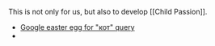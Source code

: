 This is not only for us, but also to develop [[Child Passion]].

- [Google easter egg for "кот" query](https://pikabu.ru/story/zachem_ya_yeto_prochitala_9543983)
- 